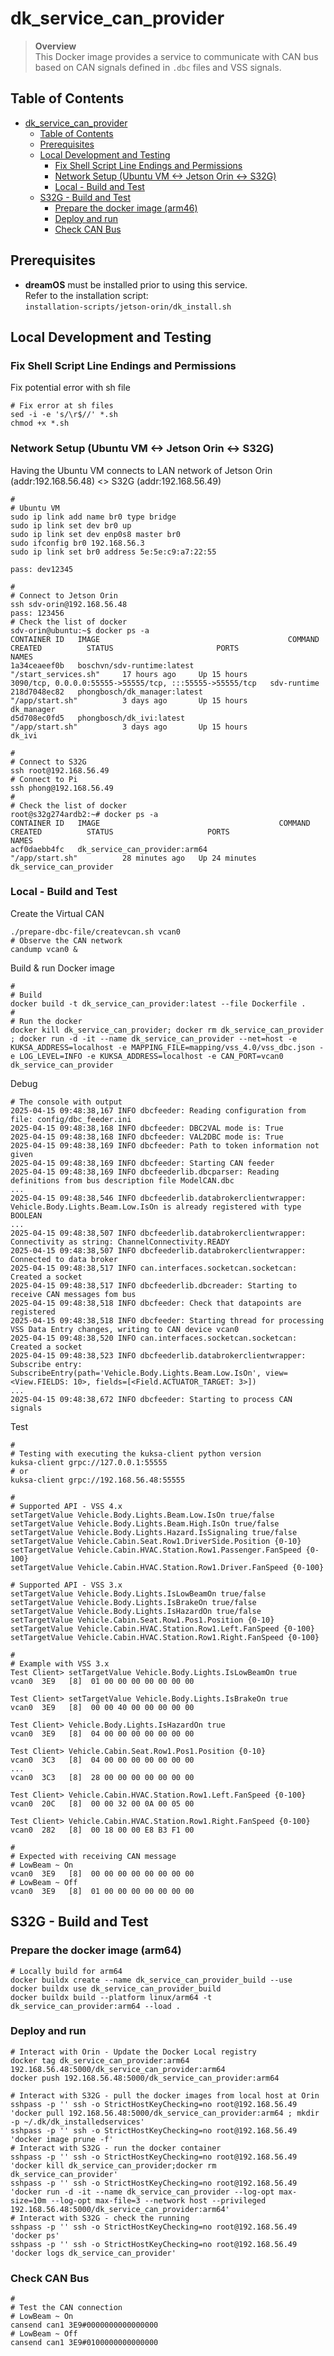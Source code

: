 # dk_service_can_provider

> **Overview**  
> This Docker image provides a service to communicate with CAN bus based on CAN signals defined in `.dbc` files and VSS signals.



## Table of Contents

- [dk\_service\_can\_provider](#dk_service_can_provider)
  - [Table of Contents](#table-of-contents)
  - [Prerequisites](#prerequisites)
  - [Local Development and Testing](#local-development-and-testing)
    - [Fix Shell Script Line Endings and Permissions](#fix-shell-script-line-endings-and-permissions)
    - [Network Setup (Ubuntu VM \<-\> Jetson Orin \<-\> S32G)](#network-setup-ubuntu-vm---jetson-orin---s32g)
    - [Local - Build and Test](#local---build-and-test)
  - [S32G - Build and Test](#s32g---build-and-test)
    - [Prepare the docker image (arm46)](#prepare-the-docker-image-arm46)
    - [Deploy and run](#deploy-and-run)
    - [Check CAN Bus](#check-can-bus)



## Prerequisites

- **dreamOS** must be installed prior to using this service.  
  Refer to the installation script:  
  `installation-scripts/jetson-orin/dk_install.sh`



## Local Development and Testing

### Fix Shell Script Line Endings and Permissions

Fix potential error with sh file
```shell
# Fix error at sh files
sed -i -e 's/\r$//' *.sh
chmod +x *.sh
```

### Network Setup (Ubuntu VM <-> Jetson Orin <-> S32G)

Having the Ubuntu VM connects to LAN network of Jetson Orin (addr:192.168.56.48) <> S32G (addr:192.168.56.49)
```shell
#
# Ubuntu VM
sudo ip link add name br0 type bridge
sudo ip link set dev br0 up
sudo ip link set dev enp0s8 master br0
sudo ifconfig br0 192.168.56.3
sudo ip link set br0 address 5e:5e:c9:a7:22:55

pass: dev12345

#
# Connect to Jetson Orin
ssh sdv-orin@192.168.56.48
pass: 123456
# Check the list of docker
sdv-orin@ubuntu:~$ docker ps -a
CONTAINER ID   IMAGE                                          COMMAND                  CREATED          STATUS                       PORTS                                                     NAMES
1a34ceaeef0b   boschvn/sdv-runtime:latest                     "/start_services.sh"     17 hours ago     Up 15 hours                  3090/tcp, 0.0.0.0:55555->55555/tcp, :::55555->55555/tcp   sdv-runtime
218d7048ec82   phongbosch/dk_manager:latest                   "/app/start.sh"          3 days ago       Up 15 hours                                                                            dk_manager
d5d708ec0fd5   phongbosch/dk_ivi:latest                       "/app/start.sh"          3 days ago       Up 15 hours                                                                            dk_ivi

#
# Connect to S32G
ssh root@192.168.56.49
# Connect to Pi
ssh phong@192.168.56.49
#
# Check the list of docker
root@s32g274ardb2:~# docker ps -a
CONTAINER ID   IMAGE                                        COMMAND                  CREATED          STATUS                     PORTS                                                                                                                                     NAMES
acf0daebb4fc   dk_service_can_provider:arm64                "/app/start.sh"          28 minutes ago   Up 24 minutes                                                                                                                                                        dk_service_can_provider
```

### Local - Build and Test

Create the Virtual CAN
```shell
./prepare-dbc-file/createvcan.sh vcan0
# Observe the CAN network
candump vcan0 &
```

Build & run Docker image
```shell
#
# Build
docker build -t dk_service_can_provider:latest --file Dockerfile .
# 
# Run the docker
docker kill dk_service_can_provider; docker rm dk_service_can_provider ; docker run -d -it --name dk_service_can_provider --net=host -e KUKSA_ADDRESS=localhost -e MAPPING_FILE=mapping/vss_4.0/vss_dbc.json -e LOG_LEVEL=INFO -e KUKSA_ADDRESS=localhost -e CAN_PORT=vcan0 dk_service_can_provider
```

Debug
```shell
# The console with output
2025-04-15 09:48:38,167 INFO dbcfeeder: Reading configuration from file: config/dbc_feeder.ini
2025-04-15 09:48:38,168 INFO dbcfeeder: DBC2VAL mode is: True
2025-04-15 09:48:38,168 INFO dbcfeeder: VAL2DBC mode is: True
2025-04-15 09:48:38,169 INFO dbcfeeder: Path to token information not given
2025-04-15 09:48:38,169 INFO dbcfeeder: Starting CAN feeder
2025-04-15 09:48:38,169 INFO dbcfeederlib.dbcparser: Reading definitions from bus description file ModelCAN.dbc
...
2025-04-15 09:48:38,546 INFO dbcfeederlib.databrokerclientwrapper: Vehicle.Body.Lights.Beam.Low.IsOn is already registered with type BOOLEAN
...
2025-04-15 09:48:38,507 INFO dbcfeederlib.databrokerclientwrapper: Connectivity as string: ChannelConnectivity.READY
2025-04-15 09:48:38,507 INFO dbcfeederlib.databrokerclientwrapper: Connected to data broker
2025-04-15 09:48:38,517 INFO can.interfaces.socketcan.socketcan: Created a socket
2025-04-15 09:48:38,517 INFO dbcfeederlib.dbcreader: Starting to receive CAN messages fom bus
2025-04-15 09:48:38,518 INFO dbcfeeder: Check that datapoints are registered
2025-04-15 09:48:38,518 INFO dbcfeeder: Starting thread for processing VSS Data Entry changes, writing to CAN device vcan0
2025-04-15 09:48:38,520 INFO can.interfaces.socketcan.socketcan: Created a socket
2025-04-15 09:48:38,523 INFO dbcfeederlib.databrokerclientwrapper: Subscribe entry: SubscribeEntry(path='Vehicle.Body.Lights.Beam.Low.IsOn', view=<View.FIELDS: 10>, fields=[<Field.ACTUATOR_TARGET: 3>])
...
2025-04-15 09:48:38,672 INFO dbcfeeder: Starting to process CAN signals
```

Test
```shell
#
# Testing with executing the kuksa-client python version
kuksa-client grpc://127.0.0.1:55555
# or
kuksa-client grpc://192.168.56.48:55555

#
# Supported API - VSS 4.x
setTargetValue Vehicle.Body.Lights.Beam.Low.IsOn true/false
setTargetValue Vehicle.Body.Lights.Beam.High.IsOn true/false
setTargetValue Vehicle.Body.Lights.Hazard.IsSignaling true/false
setTargetValue Vehicle.Cabin.Seat.Row1.DriverSide.Position {0-10}
setTargetValue Vehicle.Cabin.HVAC.Station.Row1.Passenger.FanSpeed {0-100}
setTargetValue Vehicle.Cabin.HVAC.Station.Row1.Driver.FanSpeed {0-100}

# Supported API - VSS 3.x
setTargetValue Vehicle.Body.Lights.IsLowBeamOn true/false
setTargetValue Vehicle.Body.Lights.IsBrakeOn true/false
setTargetValue Vehicle.Body.Lights.IsHazardOn true/false
setTargetValue Vehicle.Cabin.Seat.Row1.Pos1.Position {0-10}
setTargetValue Vehicle.Cabin.HVAC.Station.Row1.Left.FanSpeed {0-100}
setTargetValue Vehicle.Cabin.HVAC.Station.Row1.Right.FanSpeed {0-100}

#
# Example with VSS 3.x
Test Client> setTargetValue Vehicle.Body.Lights.IsLowBeamOn true
vcan0  3E9   [8]  01 00 00 00 00 00 00 00

Test Client> setTargetValue Vehicle.Body.Lights.IsBrakeOn true
vcan0  3E9   [8]  00 00 40 00 00 00 00 00

Test Client> Vehicle.Body.Lights.IsHazardOn true
vcan0  3E9   [8]  04 00 00 00 00 00 00 00

Test Client> Vehicle.Cabin.Seat.Row1.Pos1.Position {0-10}
vcan0  3C3   [8]  04 00 00 00 00 00 00 00
...
vcan0  3C3   [8]  28 00 00 00 00 00 00 00

Test Client> Vehicle.Cabin.HVAC.Station.Row1.Left.FanSpeed {0-100}
vcan0  20C   [8]  00 00 32 00 0A 00 05 00

Test Client> Vehicle.Cabin.HVAC.Station.Row1.Right.FanSpeed {0-100}
vcan0  282   [8]  00 18 00 00 E8 B3 F1 00

#
# Expected with receiving CAN message
# LowBeam ~ On
vcan0  3E9   [8]  00 00 00 00 00 00 00 00
# LowBeam ~ Off
vcan0  3E9   [8]  01 00 00 00 00 00 00 00
```


## S32G - Build and Test

### Prepare the docker image (arm64)
```shell
# Locally build for arm64
docker buildx create --name dk_service_can_provider_build --use
docker buildx use dk_service_can_provider_build
docker buildx build --platform linux/arm64 -t dk_service_can_provider:arm64 --load .
```

### Deploy and run
```shell
# Interact with Orin - Update the Docker Local registry
docker tag dk_service_can_provider:arm64 192.168.56.48:5000/dk_service_can_provider:arm64
docker push 192.168.56.48:5000/dk_service_can_provider:arm64

# Interact with S32G - pull the docker images from local host at Orin
sshpass -p '' ssh -o StrictHostKeyChecking=no root@192.168.56.49 'docker pull 192.168.56.48:5000/dk_service_can_provider:arm64 ; mkdir -p ~/.dk/dk_installedservices'
sshpass -p '' ssh -o StrictHostKeyChecking=no root@192.168.56.49 'docker image prune -f'
# Interact with S32G - run the docker container
sshpass -p '' ssh -o StrictHostKeyChecking=no root@192.168.56.49 'docker kill dk_service_can_provider;docker rm dk_service_can_provider'
sshpass -p '' ssh -o StrictHostKeyChecking=no root@192.168.56.49 'docker run -d -it --name dk_service_can_provider --log-opt max-size=10m --log-opt max-file=3 --network host --privileged 192.168.56.48:5000/dk_service_can_provider:arm64'
# Interact with S32G - check the running
sshpass -p '' ssh -o StrictHostKeyChecking=no root@192.168.56.49 'docker ps'
sshpass -p '' ssh -o StrictHostKeyChecking=no root@192.168.56.49 'docker logs dk_service_can_provider'
```

### Check CAN Bus

```shell
#
# Test the CAN connection
# LowBeam ~ On
cansend can1 3E9#0000000000000000
# LowBeam ~ Off
cansend can1 3E9#0100000000000000
```




